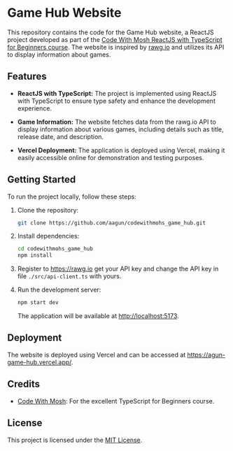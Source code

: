 # Game Hub Website

This repository contains the code for the Game Hub website, a ReactJS project developed as part of the [Code With Mosh ReactJS with TypeScript for Beginners course](https://codewithmosh.com/p/ultimate-react-part1). The website is inspired by [rawg.io](https://rawg.io) and utilizes its API to display information about games.

## Features

- **ReactJS with TypeScript:** The project is implemented using ReactJS with TypeScript to ensure type safety and enhance the development experience.

- **Game Information:** The website fetches data from the rawg.io API to display information about various games, including details such as title, release date, and description.

- **Vercel Deployment:** The application is deployed using Vercel, making it easily accessible online for demonstration and testing purposes.

## Getting Started

To run the project locally, follow these steps:

1. Clone the repository:

    ```bash
    git clone https://github.com/aagun/codewithmohs_game_hub.git
    ```

2. Install dependencies:

    ```bash
    cd codewithmohs_game_hub
    npm install
    ```

3. Register to https://rawg.io get your API key and change the API key in file `./src/api-client.ts` with yours.


4. Run the development server:

    ```bash
    npm start dev
    ```

   The application will be available at [http://localhost:5173](http://localhost:5173).

## Deployment

The website is deployed using Vercel and can be accessed at https://agun-game-hub.vercel.app/.

## Credits

- [Code With Mosh](https://codewithmosh.com/): For the excellent TypeScript for Beginners course.

## License

This project is licensed under the [MIT License](LICENSE).
